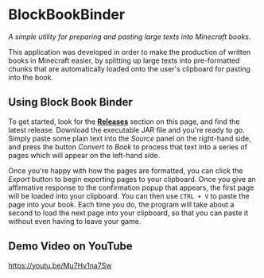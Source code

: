 # BlockBookBinder
_A simple utility for preparing and pasting large texts into Minecraft books._

This application was developed in order to make the production of written books in Minecraft easier, by splitting up large texts into pre-formatted chunks that are automatically loaded onto the user's clipboard for pasting into the book.

## Using Block Book Binder

To get started, look for the [**Releases**](https://github.com/Firebladedoge229/BlockBookBinder/releases) section on this page, and find the latest release. Download the executable JAR file and you're ready to go. Simply paste some plain text into the _Source_ panel on the right-hand side, and press the button _Convert to Book_ to process that text into a series of pages which will appear on the left-hand side.

Once you're happy with how the pages are formatted, you can click the _Export_ button to begin exporting pages to your clipboard. Once you give an affirmative response to the confirmation popup that appears, the first page will be loaded into your clipboard. You can then use `CTRL + V` to paste the page into your book. Each time you do, the program will take about a second to load the next page into your clipboard, so that you can paste it without even having to leave your game.

## Demo Video on YouTube
https://youtu.be/Mu7Hv1na7Sw
